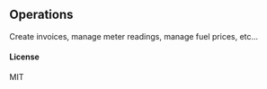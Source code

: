 ## Operations

Create invoices, manage meter readings, manage fuel prices, etc...

#### License

MIT